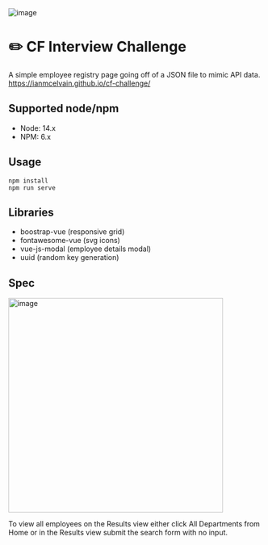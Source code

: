 <img alt="image" src="https://res.cloudinary.com/dksdnxvzm/image/upload/v1711385819/Screenshot_2024-03-25_at_11.52.16_AM_iygqwr.jpg">

# :pencil2: CF Interview Challenge
A simple employee registry page going off of a JSON file to mimic API data.
https://ianmcelvain.github.io/cf-challenge/

## Supported node/npm
- Node: 14.x
- NPM: 6.x

## Usage
```
npm install
npm run serve
```

## Libraries

- boostrap-vue (responsive grid)
- fontawesome-vue (svg icons)
- vue-js-modal (employee details modal)
- uuid (random key generation)

## Spec
<img width="425" alt="image" src="https://github.com/ianmcelvain/cf-challenge/assets/45335671/662dff85-decd-4b68-87bd-5ddc366b28f6">



To view all employees on the Results view either click All Departments from Home or in the Results view submit the search form with no input.
